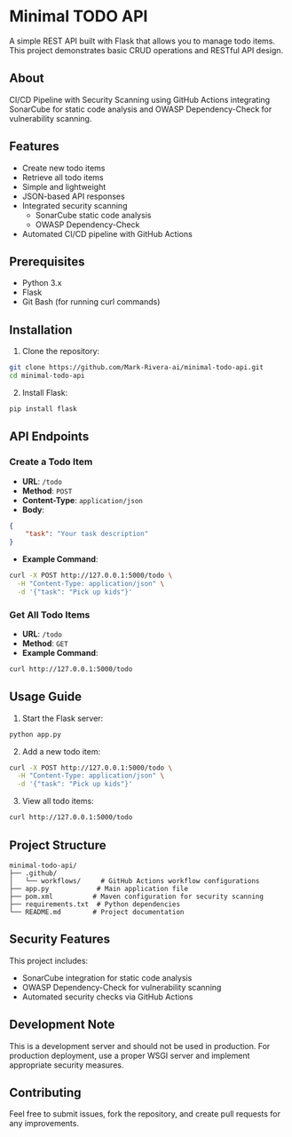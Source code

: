 # Minimal TODO API

A simple REST API built with Flask that allows you to manage todo items. This project demonstrates basic CRUD operations and RESTful API design.

## About

CI/CD Pipeline with Security Scanning using GitHub Actions integrating SonarCube for static code analysis and OWASP Dependency-Check for vulnerability scanning.

## Features

- Create new todo items
- Retrieve all todo items
- Simple and lightweight
- JSON-based API responses
- Integrated security scanning
  - SonarCube static code analysis
  - OWASP Dependency-Check
- Automated CI/CD pipeline with GitHub Actions

## Prerequisites

- Python 3.x
- Flask
- Git Bash (for running curl commands)

## Installation

1. Clone the repository:
```bash
git clone https://github.com/Mark-Rivera-ai/minimal-todo-api.git
cd minimal-todo-api
```

2. Install Flask:
```bash
pip install flask
```

## API Endpoints

### Create a Todo Item
- **URL**: `/todo`
- **Method**: `POST`
- **Content-Type**: `application/json`
- **Body**:
```json
{
    "task": "Your task description"
}
```
- **Example Command**:
```bash
curl -X POST http://127.0.0.1:5000/todo \
  -H "Content-Type: application/json" \
  -d '{"task": "Pick up kids"}'
```

### Get All Todo Items
- **URL**: `/todo`
- **Method**: `GET`
- **Example Command**:
```bash
curl http://127.0.0.1:5000/todo
```

## Usage Guide

1. Start the Flask server:
```bash
python app.py
```

2. Add a new todo item:
```bash
curl -X POST http://127.0.0.1:5000/todo \
  -H "Content-Type: application/json" \
  -d '{"task": "Pick up kids"}'
```

3. View all todo items:
```bash
curl http://127.0.0.1:5000/todo
```

## Project Structure
```
minimal-todo-api/
├── .github/
│   └── workflows/     # GitHub Actions workflow configurations
├── app.py            # Main application file
├── pom.xml          # Maven configuration for security scanning
├── requirements.txt  # Python dependencies
└── README.md        # Project documentation
```

## Security Features

This project includes:
- SonarCube integration for static code analysis
- OWASP Dependency-Check for vulnerability scanning
- Automated security checks via GitHub Actions

## Development Note

This is a development server and should not be used in production. For production deployment, use a proper WSGI server and implement appropriate security measures.

## Contributing

Feel free to submit issues, fork the repository, and create pull requests for any improvements.
